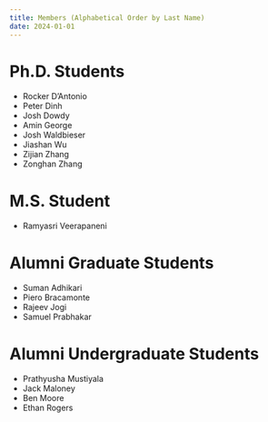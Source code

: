 ```yaml
---
title: Members (Alphabetical Order by Last Name)
date: 2024-01-01
---
```


# Ph.D. Students
- Rocker D’Antonio
- Peter Dinh
- Josh Dowdy
- Amin George
- Josh Waldbieser
- Jiashan Wu
- Zijian Zhang
- Zonghan Zhang

# M.S. Student
- Ramyasri Veerapaneni

# Alumni Graduate Students
- Suman Adhikari
- Piero Bracamonte
- Rajeev Jogi
- Samuel Prabhakar

# Alumni Undergraduate Students
- Prathyusha Mustiyala
- Jack Maloney
- Ben Moore
- Ethan Rogers


